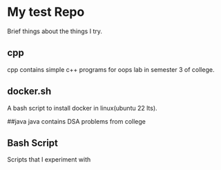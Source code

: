 # My test Repo 

Brief things about the things I try.

<h2>cpp</h2>
cpp contains simple c++ programs for oops lab in semester 3 of college.

<h2>docker.sh</h2> 
A bash script to install docker in linux(ubuntu 22 lts).

##java
java contains DSA problems from college

## Bash Script
Scripts that I experiment with

